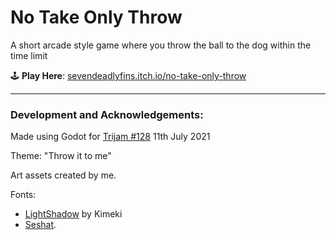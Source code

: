 # No Take Only Throw

A short arcade style game where you throw the ball to the dog within the time limit

🕹️  **Play Here**: [sevendeadlyfins.itch.io/no-take-only-throw](https://sevendeadlyfins.itch.io/no-take-only-throw)

---

### Development and Acknowledgements:

Made using Godot for [Trijam #128](https://itch.io/jam/trijam-128) 11th July 2021

Theme: "Throw it to me"

Art assets created by me.

Fonts:
 - [LightShadow](https://fontlibrary.org/en/font/lightshadow) by Kimeki
 - [Seshat](https://fontlibrary.org/en/font/seshat-regular).
